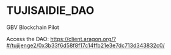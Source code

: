 # TUJISAIDIE_DAO

GBV Blockchain Pilot

Access the DAO:
https://client.aragon.org/?#/tujijenge2/0x3b33f6d58f8f17c14ffb21e3e7dc713d343832c0/

